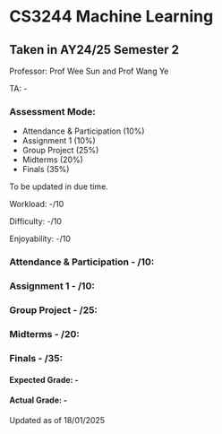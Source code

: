 # CS3244 Machine Learning

## Taken in AY24/25 Semester 2

Professor: Prof Wee Sun and Prof Wang Ye

TA: -

### Assessment Mode:

- Attendance & Participation (10%)
- Assignment 1 (10%)
- Group Project (25%)
- Midterms (20%)
- Finals (35%)

To be updated in due time.

Workload: -/10

Difficulty: -/10

Enjoyability: -/10

### Attendance & Participation - /10:

### Assignment 1 - /10:

### Group Project - /25:

### Midterms - /20:

### Finals - /35:

#### Expected Grade: -

#### Actual Grade: -

Updated as of 18/01/2025
